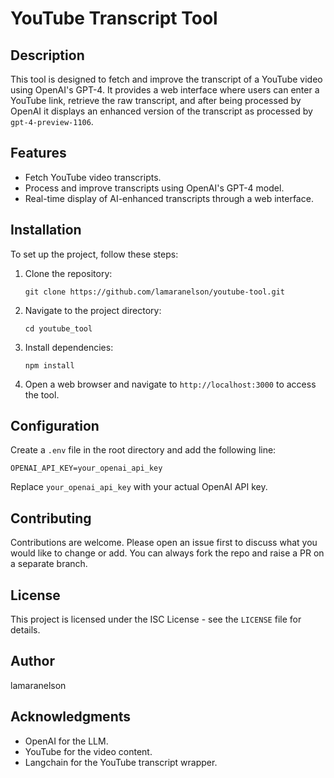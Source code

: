 # YouTube Transcript Tool

## Description

This tool is designed to fetch and improve the transcript of a YouTube video using OpenAI's GPT-4. It provides a web interface where users can enter a YouTube link, retrieve the raw transcript, and after being processed by OpenAI it displays an enhanced version of the transcript as processed by `gpt-4-preview-1106`.

## Features

- Fetch YouTube video transcripts.
- Process and improve transcripts using OpenAI's GPT-4 model.
- Real-time display of AI-enhanced transcripts through a web interface.

## Installation

To set up the project, follow these steps:

1. Clone the repository:

   ```
   git clone https://github.com/lamaranelson/youtube-tool.git
   ```

2. Navigate to the project directory:

   ```
   cd youtube_tool
   ```

3. Install dependencies:

   ```
   npm install
   ```

4. Open a web browser and navigate to `http://localhost:3000` to access the tool.

## Configuration

Create a `.env` file in the root directory and add the following line:

```
OPENAI_API_KEY=your_openai_api_key
```

Replace `your_openai_api_key` with your actual OpenAI API key.

## Contributing

Contributions are welcome. Please open an issue first to discuss what you would like to change or add. You can always fork the repo and raise a PR on a separate branch.

## License

This project is licensed under the ISC License - see the `LICENSE` file for details.

## Author

lamaranelson

## Acknowledgments

- OpenAI for the LLM.
- YouTube for the video content.
- Langchain for the YouTube transcript wrapper.
